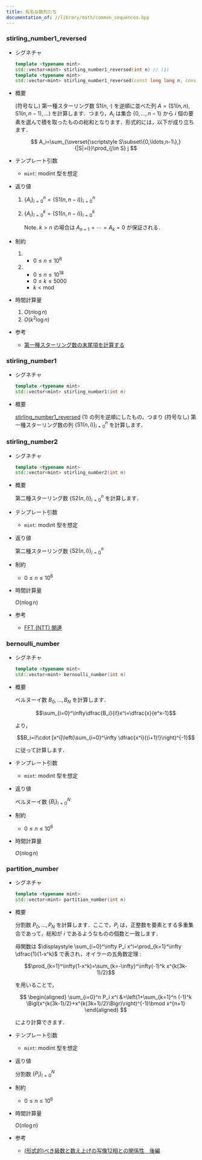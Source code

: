 ```yaml
---
title: 有名な数列たち
documentation_of: //library/math/common_sequences.hpp
---
```


### stirling_number1_reversed

- シグネチャ

  ```cpp
  template <typename mint>
  std::vector<mint> stirling_number1_reversed(int n) // (1)
  template <typename mint>
  std::vector<mint> stirling_number1_reversed(const long long n, const int k) // (2)
  ```

- 概要
  
  (符号なし) 第一種スターリング数 $\mathrm{S1}(n,\cdot)$ を逆順に並べた列 $A=(\mathrm{S1}(n,n),\mathrm{S1}(n,n-1),\ldots)$ を計算します．つまり，$A_i$ は集合 $\{0,\ldots,n-1\}$ から $i$ 個の要素を選んで積を取ったものの総和となります．形式的には，以下が成り立ちます．

  $$
  A_i=\sum_{\overset{\scriptstyle S\subset\{0,\ldots,n-1\},}{|S|=i}}\prod_{j\in S} j
  $$

- テンプレート引数

  - `mint`: modint 型を想定

- 返り値

  1. $\{A_i\}_{i=0}^n=\{\mathrm{S1}(n,n-i)\}_{i=0}^{n}$
  2. $\{A_i\}_{i=0}^k=\{\mathrm{S1}(n,n-i)\}_{i=0}^{k}$

      Note. $k>n$ の場合は $A_{n+1}=\cdots=A_{k}=0$ が保証される．

- 制約

  1. - $0\leq n\leq 10^6$
  2. - $0\leq n\leq 10^{18}$
     - $0\leq k\leq 5000$
     - $k\lt \mathrm{mod}$

- 時間計算量

  1. $O(n\log n)$
  2. $O(k^2\log n)$

- 参考

  - [第一種スターリング数の末尾項を計算する](https://suisen-kyopro.hatenablog.com/entry/2021/06/02/225932)

### stirling_number1

- シグネチャ
  
  ```cpp
  template <typename mint>
  std::vector<mint> stirling_number1(int n)
  ```

- 概要
  
  [stirling_number1_reversed](###stirling_number1_reversed) (1) の列を逆順にしたもの，つまり (符号なし) 第一種スターリング数の列 $\{\mathrm{S1}(n,i)\}_{i=0}^n$ を計算します．

### stirling_number2

- シグネチャ

  ```cpp
  template <typename mint>
  std::vector<mint> stirling_number2(int n)
  ```

- 概要

  第二種スターリング数 $\{\mathrm{S2}(n,i)\}_{i=0}^n$ を計算します．

- テンプレート引数
  
  - `mint`: modint 型を想定

- 返り値

  第二種スターリング数 $\{\mathrm{S2}(n,i)\}_{i=0}^n$

- 制約

  - $0\leq n\leq 10^6$

- 時間計算量

  $O(n\log n)$

- 参考
  
  - [FFT (NTT) 関連](https://min-25.hatenablog.com/entry/2015/04/07/160154)

### bernoulli_number

- シグネチャ

  ```cpp
  template <typename mint>
  std::vector<mint> bernoulli_number(int n)
  ```

- 概要

  ベルヌーイ数 $B_0,\ldots,B_N$ を計算します．

  $$\sum_{i=0}^\infty\dfrac{B_i}{i!}x^i=\dfrac{x}{e^x-1}$$

  より，

  $$B_i=i!\cdot [x^i]\left(\sum_{i=0}^\infty \dfrac{x^i}{(i+1)!}\right)^{-1}$$

  に従って計算します．

- テンプレート引数

  - `mint`: modint 型を想定

- 返り値

  ベルヌーイ数 $\{B_i\}_{i=0}^N$

- 制約

  - $0\leq n\leq 10^6$

- 時間計算量

  $O(n\log n)$

### partition_number

- シグネチャ

  ```cpp
  template <typename mint>
  std::vector<mint> partition_number(int n)
  ```

- 概要

  分割数 $P_0,\ldots,P_N$ を計算します．ここで，$P_i$ は，正整数を要素とする多重集合であって，総和が $i$ であるようなものの個数と一致します．

  母関数は $\displaystyle \sum_{i=0}^\infty P_i x^i=\prod_{k=1}^\infty \dfrac{1}{1-x^k}$ で表され，オイラーの五角数定理 :

  $$\prod_{k=1}^\infty(1-x^k)=\sum_{k=-\infty}^\infty(-1)^k x^{k(3k-1)/2}$$

  を用いることで，

  $$
  \begin{aligned}
  \sum_{i=0}^n P_i x^i
  &=\left(1+\sum_{k=1}^n (-1)^k \Bigl(x^{k(3k-1)/2}+x^{k(3k+1)/2}\Bigr)\right)^{-1}\bmod x^{n+1}
  \end{aligned}
  $$

  により計算できます．

- テンプレート引数

  - `mint`: modint 型を想定

- 返り値

  分割数 $\{P_i\}_{i=0}^N$

- 制約

  - $0\leq n\leq 10^6$

- 時間計算量

  $O(n\log n)$

- 参考

  - [(形式的)べき級数と数え上げの写像12相との関係性　後編](https://sen-comp.hatenablog.com/entry/2019/12/11/110958)

